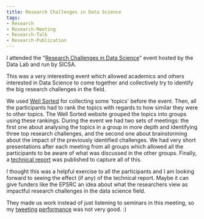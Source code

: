 ```yaml
---
title: Research Challenges in Data Science
tags:
- Research
- Research-Meeting
- Research-Talk
- Research-Publication
---
```


I attended the "[Research Challenges in Data Science](http://www.sicsa.ac.uk/events/sicsa-data-science-research-theme-research-challenges-data-science/)" event hosted by the Data Lab and run by SICSA.

This was a very interesting event which allowed academics and others interested in Data Science to come together and collectively try to identify the big research challenges in the field.

We used [Well Sorted](http://www.well-sorted.org) for collecting some 'topics' before the event.
Then, all the participants had to rank the topics with regards to how similar they were to other topics.
The Well Sorted website grouped the topics into groups using these rankings.
During the event we had two sets of meetings: the first one about analysing the topics in a group in more depth and identifying three top research challenges, and the second one about brainstorming about the impact of the previously identified challenges.
We had very short presentations after each meeting from all groups which allowed all the participants to be aware of what was discussed in the other groups.
Finally, a [technical report](http://doi.org/10.13140/RG.2.2.29223.04004) was published to capture all of this.

<!-- Also here: [technical report](/files/fulltext/2017/Research_Challenges_in_Data_Science_23_11_2017.pdf) -->

I thought this was a helpful exercise to all the participants and I am looking forward to seeing the effect (if any) of the technical report.
Maybe it can give funders like the EPSRC an idea about what the researchers view as impactful research challenges in the data science field.

They made us work instead of just listening to seminars in this meeting, so my
[tweeting](https://twitter.com/ozgurakgun/status/933609981533966336)
[performance](https://twitter.com/ozgurakgun/status/933620675725742081)
was not very good. :)

